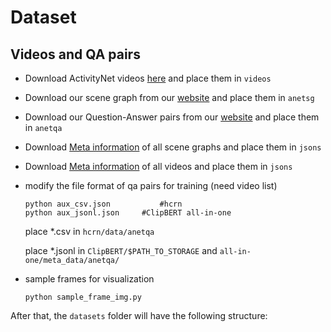 # Dataset

## Videos and QA pairs

- Download ActivityNet videos [here](http://activity-net.org/) and place them in `videos`

- Download our scene graph from our [website](https://milvlg.github.io/anetqa/) and place them in `anetsg`

- Download our Question-Answer pairs from our [website](https://milvlg.github.io/anetqa/) and place them in `anetqa`

- Download [Meta information](https://awma1-my.sharepoint.com/:u:/g/personal/yuz_l0_tn/EZbBImoXyF1AstMYCqKwzIsBkfjoaYE2p9HtESIWaGDHmA?download=1) of all scene graphs and place them in `jsons`

- Download [Meta information](https://awma1-my.sharepoint.com/:u:/g/personal/yuz_l0_tn/EYIaBMbntepBt2tiG7USPO8Byi3ap-MkltQNdtUh9vZ2_w?download=1) of all videos and place them in `jsons`

- modify the file format of qa pairs for training (need video list)

  ```
  python aux_csv.json			#hcrn
  python aux_jsonl.json		#ClipBERT all-in-one
  ```

  place *.csv in `hcrn/data/anetqa`

  place *.jsonl in `ClipBERT/$PATH_TO_STORAGE` and `all-in-one/meta_data/anetqa/`

- sample frames for visualization

  ```
  python sample_frame_img.py
  ```

After that, the `datasets` folder will have the following structure:
